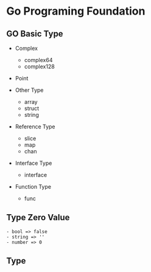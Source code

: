 # Go Programing Foundation

## GO Basic Type
- Complex
    - complex64
    - complex128
- Point
- Other Type
    - array    
    - struct    
    - string

- Reference Type
    - slice        
    - map        
    - chan

- Interface Type
    - interface

- Function Type
    - func

## Type Zero Value
    - bool => false    
    - string => ''    
    - number => 0

## Type        